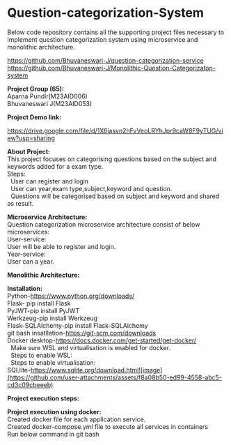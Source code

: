 # Question-categorization-System 
Below code repository contains all the supporting project files necessary to implement question categorization system using microservice and monolithic architecture.   <br />

https://github.com/Bhuvaneswari-J/question-categorization-service   <br />
https://github.com/Bhuvaneswari-J/Monolithic-Question-Categorizaton-system    <br />

**Project Group (65): <br />**
Aparna Pundir(M23AID006) <br />
Bhuvaneswari J(M23AID053) <br />

**Project Demo link:** <br />

https://drive.google.com/file/d/1X6jasvn2hFvVeoLRYhJpr9caW8F9yTUG/view?usp=sharing   <br />

**About Project:** <br />
This project focuses on categorising questions based on the subject and keywords added for a exam type. <br />
Steps: <br />
      &nbsp; User can register and login <br />
      &nbsp; User can year,exam type,subject,keyword and question. <br />
      &nbsp; Questions will be categorised based on subject and keyword and shared as result. <br />
      
**Microservice Architecture:** <br />
Question categorization microservice architecture consist of below microservices: <br />
User-service: <br />
    User will be able to register and login. <br />
Year-service: <br />
    User can a year. <br />

**Monolithic Architecture:** <br />
    
**Installation:** <br />
Python-https://www.python.org/downloads/ <br />
Flask- pip install Flask <br />
PyJWT-pip install PyJWT <br />
Werkzeug-pip install Werkzeug <br />
Flask-SQLAlchemy-pip install Flask-SQLAlchemy <br />
git bash insatllation-https://git-scm.com/downloads  <br />
Docker desktop-https://docs.docker.com/get-started/get-docker/ <br />
   &nbsp; Make sure WSL and virtualisation is enabled for docker. <br />
   &nbsp; Steps to enable WSL: <br />
   &nbsp; Steps to enable virtualisation: <br />
SQLlite-https://www.sqlite.org/download.html![image](https://github.com/user-attachments/assets/f8a08b50-ed99-4558-abc5-cd3c09cbeeeb) <br />

**Project execution steps: <br />**

**Project execution using docker:**  <br />
Created docker file for each application service.  <br />
Created docker-compose.yml file to execute all services in containers  <br />
Run below command in git bash  <br />


